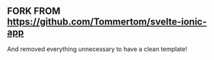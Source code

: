 ## FORK FROM https://github.com/Tommertom/svelte-ionic-app

And removed everything unnecessary to have a clean template!

